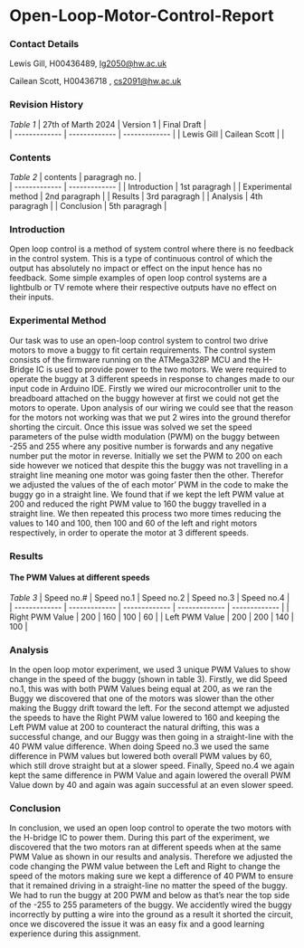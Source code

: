# Open-Loop-Motor-Control-Report
### Contact Details
Lewis Gill, H00436489, lg2050@hw.ac.uk 

Cailean Scott, H00436718 , cs2091@hw.ac.uk

### Revision History
*Table 1*
| 27th of Marth 2024 | Version 1     | Final Draft   |              
| -------------      | ------------- | ------------- | 
| Lewis Gill         | Cailean Scott |               | 
### Contents
*Table 2*
| contents            | paragragh no. |          
| -------------       | ------------- |
| Introduction        | 1st paragragh | 
| Experimental method | 2nd paragraph |
| Results             | 3rd paragragh |
| Analysis            | 4th paragragh |
| Conclusion          | 5th paragragh |


### Introduction
Open loop control is a method of system control where there is no feedback in the control system. This is a type of continuous control of which the output has absolutely no impact or effect on the input hence has no feedback. Some simple examples of open loop control systems are a lightbulb or TV remote where their respective outputs have no effect on their inputs. 
### Experimental Method
Our task was to use an open-loop control system to control two drive motors to move a buggy to fit certain requirements. The control system consists of the firmware running on the ATMega328P MCU and the H-Bridge IC is used to provide power to the two motors.  We were required to operate the buggy at 3 different speeds in response to changes made to our input code in Arduino IDE. Firstly we wired our microcontroller unit to the breadboard attached on the buggy however at first we could not get the motors to operate. Upon analysis of our wiring we could see that the reason for the motors not working was that we put 2 wires into the ground therefor shorting the circuit.  Once this issue was solved we set the speed parameters of the pulse width modulation (PWM) on the buggy between -255 and 255 where any positive number is forwards and any negative number put the motor in reverse. Initially we set the PWM to 200 on each side however we noticed that despite this the buggy was not travelling in a straight line meaning one motor was going faster then the other.  Therefor we adjusted the values of the of each motor’ PWM in the code to make the buggy go in a straight line. We found that if we kept the left PWM value at 200 and reduced the right PWM value to 160 the buggy travelled in a straight line. We then repeated this process two more times reducing the values to 140 and 100, then 100 and 60 of the left and right motors respectively, in order to operate the motor at 3 different speeds. 
### Results 
#### The PWM Values at different speeds 
*Table 3*
| Speed no.#      | Speed no.1    | Speed no.2    | Speed no.3    |  Speed no.4    |           
| -------------   | ------------- | ------------- | ------------- |  ------------- | 
| Right PWM Value |     200       |      160      |     100       |       60       |
| Left  PWM Value |     200       |      200      |     140       |       100      |

### Analysis
In the open loop motor experiment, we used 3 unique PWM Values to show change in the speed of the buggy (shown in table 3). Firstly, we did Speed no.1, this was with both PWM Values being equal at 200, as we ran the Buggy we discovered that one of the motors was slower than the other making the Buggy drift toward the left. For the second attempt we adjusted the speeds to have the Right PWM value lowered to 160 and keeping the Left PWM value at 200 to counteract the natural drifting, this was a successful change, and our Buggy was then going in a straight-line with the 40 PWM value difference. When doing Speed no.3 we used the same difference in PWM values but lowered both overall PWM values by 60, which still drove straight but at a slower speed. Finally, Speed no.4 we again kept the same difference in PWM Value and again lowered the overall PWM Value down by 40 and again was again successful at an even slower speed.
### Conclusion
In conclusion, we used an open loop control to operate the two motors with the H-bridge IC to power them. During this part of the experiment, we discovered that the two motors ran at different speeds when at the same PWM Value as shown in our results and analysis. Therefore we adjusted the code changing the PWM value between the Left and Right to change the speed of the motors making sure we kept a difference of 40 PWM to ensure that it remained driving in a straight-line no matter the speed of the buggy. We had to run the buggy at 200 PWM and below as that’s near the top side of the -255 to 255 parameters of the buggy. We accidently wired the buggy incorrectly by putting a wire into the ground as a result it shorted the circuit, once we discovered the issue it was an easy fix and a good learning experience during this assignment.
